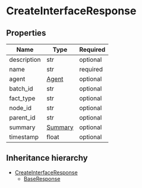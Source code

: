 

# CreateInterfaceResponse

## Properties

Name | Type | Required
-------- | -------- | --------
description | str | optional
name | str | required
agent | [Agent](Agent.md) | optional
batch_id | str | optional
fact_type | str | optional
node_id | str | optional
parent_id | str | optional
summary | [Summary](Summary.md) | optional
timestamp | float | optional




## Inheritance hierarchy


* [CreateInterfaceResponse](CreateInterfaceResponse.md)
    * [BaseResponse](BaseResponse.md)
